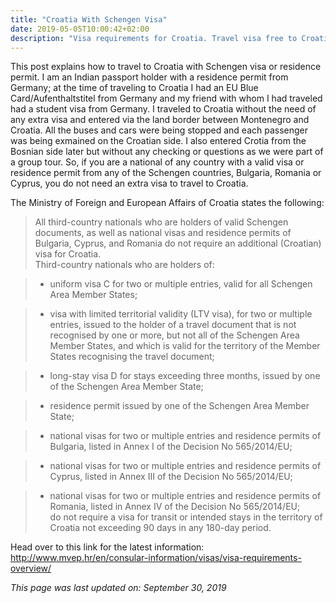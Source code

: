 ```yaml
---
title: "Croatia With Schengen Visa"
date: 2019-05-05T10:00:42+02:00
description: "Visa requirements for Croatia. Travel visa free to Croatia with a valid visa or residence permit from Schengen countries, Bulgaria, Cyprus or Romania."
---
```


This post explains how to travel to Croatia with Schengen visa or residence permit. I am an Indian passport holder with a residence permit from Germany; at the time of traveling to Croatia I had an EU Blue Card/Aufenthaltstitel from Germany and my friend with whom I had traveled had a student visa from Germany. I traveled to Croatia without the need of any extra visa and entered via the land border between Montenegro and Croatia. All the buses and cars were being stopped and each passenger was being exmained on the Croatian side.  I also entered Crotia from the Bosnian side later but without any checking or questions as we were part of a group tour. So, if you are a national of any country with a valid visa or residence permit from any of the Schengen countries, Bulgaria, Romania or Cyprus, you do not need an extra visa to travel to Croatia.

The Ministry of Foreign and European Affairs of Croatia states the following:

> All third-country nationals who are holders of valid Schengen documents, as well as national visas and residence permits of Bulgaria, Cyprus, and Romania do not require an additional (Croatian) visa for Croatia.<br>
Third-country nationals who are holders of:<br>

> - uniform visa C for two or multiple entries, valid for all Schengen Area Member States;

> - visa with limited territorial validity (LTV visa), for two or multiple entries, issued to the holder of a travel document that is not recognised by one or more, but not all of the Schengen Area Member States, and which is valid for the territory of the Member States recognising the travel document;

> - long-stay visa D for stays exceeding three months, issued by one of the Schengen Area Member State;

> - residence permit issued by one of the Schengen Area Member State;

> - national visas for two or multiple entries and residence permits of Bulgaria, listed in Annex I of the Decision No 565/2014/EU;

> - national visas for two or multiple entries and residence permits of Cyprus, listed in Annex III of the Decision No 565/2014/EU;

> - national visas for two or multiple entries and residence permits of Romania, listed in Annex IV of the Decision No 565/2014/EU;<br>
do not require a visa for transit or intended stays in the territory of Croatia not exceeding 90 days in any 180-day period.

Head over to this link for the latest information: http://www.mvep.hr/en/consular-information/visas/visa-requirements-overview/

*This page was last updated on: September 30, 2019*